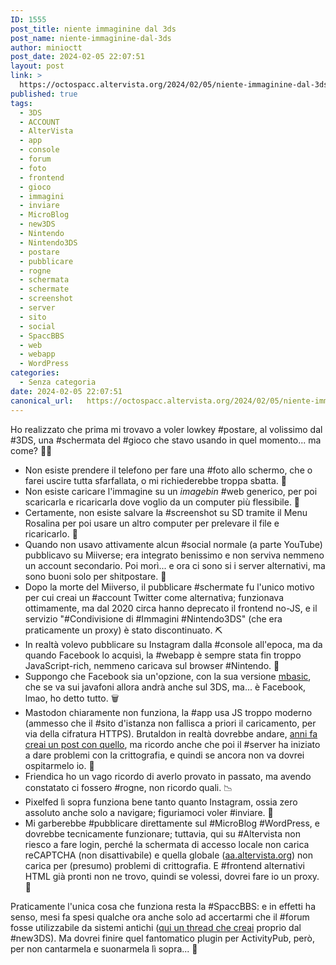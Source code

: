 ```yaml
---
ID: 1555
post_title: niente immaginine dal 3ds
post_name: niente-immaginine-dal-3ds
author: minioctt
post_date: 2024-02-05 22:07:51
layout: post
link: >
  https://octospacc.altervista.org/2024/02/05/niente-immaginine-dal-3ds/
published: true
tags:
  - 3DS
  - ACCOUNT
  - AlterVista
  - app
  - console
  - forum
  - foto
  - frontend
  - gioco
  - immagini
  - inviare
  - MicroBlog
  - new3DS
  - Nintendo
  - Nintendo3DS
  - postare
  - pubblicare
  - rogne
  - schermata
  - schermate
  - screenshot
  - server
  - sito
  - social
  - SpaccBBS
  - web
  - webapp
  - WordPress
categories:
  - Senza categoria
date: 2024-02-05 22:07:51
canonical_url:   https://octospacc.altervista.org/2024/02/05/niente-immaginine-dal-3ds/
---
```

<!-- wp:paragraph -->
<p>Ho realizzato che prima mi trovavo a voler lowkey #postare, al volissimo dal #3DS, una #schermata del #gioco che stavo usando in quel momento... ma come? 😵‍💫</p>
<!-- /wp:paragraph -->

<!-- wp:list -->
<ul><!-- wp:list-item -->
<li>Non esiste prendere il telefono per fare una #foto allo schermo, che o farei uscire tutta sfarfallata, o mi richiederebbe troppa sbatta. 🥴</li>
<!-- /wp:list-item -->

<!-- wp:list-item -->
<li>Non esiste caricare l'immagine su un <em>imagebin</em> #web generico, per poi scaricarla e ricaricarla dove voglio da un computer più flessibile. 🤌</li>
<!-- /wp:list-item -->

<!-- wp:list-item -->
<li>Certamente, non esiste salvare la #screenshot su SD tramite il Menu Rosalina per poi usare un altro computer per prelevare il file e ricaricarlo. 🥏</li>
<!-- /wp:list-item -->

<!-- wp:list-item -->
<li>Quando non usavo attivamente alcun #social normale (a parte YouTube) pubblicavo su Miiverse; era integrato benissimo e non serviva nemmeno un account secondario. Poi morì... e ora ci sono si i server alternativi, ma sono buoni solo per shitpostare. 🪬</li>
<!-- /wp:list-item -->

<!-- wp:list-item -->
<li>Dopo la morte del Miiverso, il pubblicare #schermate fu l'unico motivo per cui creai un #account Twitter come alternativa; funzionava ottimamente, ma dal 2020 circa hanno deprecato il frontend no-JS, e il servizio "#Condivisione di #Immagini #Nintendo3DS" (che era praticamente un proxy) è stato discontinuato. ⛏️</li>
<!-- /wp:list-item -->

<!-- wp:list-item -->
<li>In realtà volevo pubblicare su Instagram dalla #console all'epoca, ma da quando Facebook lo acquisì, la #webapp è sempre stata fin troppo JavaScript-rich, nemmeno caricava sul browser #Nintendo. 💉</li>
<!-- /wp:list-item -->

<!-- wp:list-item -->
<li>Suppongo che Facebook sia un'opzione, con la sua versione <a href="https://mbasic.facebook.com">mbasic</a>, che se va sui javafoni allora andrà anche sul 3DS, ma... è Facebook, lmao, ho detto tutto. 🗑️</li>
<!-- /wp:list-item -->

<!-- wp:list-item -->
<li>Mastodon chiaramente non funziona, la #app usa JS troppo moderno (ammesso che il #sito d'istanza non fallisca a priori il caricamento, per via della cifratura HTTPS). Brutaldon in realtà dovrebbe andare, <a href="https://mastodon.uno/@octo/108204788913982944">anni fa creai un post con quello</a>, ma ricordo anche che poi il #server ha iniziato a dare problemi con la crittografia, e quindi se ancora non va dovrei ospitarmelo io. 🔐</li>
<!-- /wp:list-item -->

<!-- wp:list-item -->
<li>Friendica ho un vago ricordo di averlo provato in passato, ma avendo constatato ci fossero #rogne, non ricordo quali. 📉</li>
<!-- /wp:list-item -->

<!-- wp:list-item -->
<li>Pixelfed lì sopra funziona bene tanto quanto Instagram, ossia zero assoluto anche solo a navigare; figuriamoci voler #inviare. 📨</li>
<!-- /wp:list-item -->

<!-- wp:list-item -->
<li>Mi garberebbe #pubblicare direttamente sul #MicroBlog #WordPress, e dovrebbe tecnicamente funzionare; tuttavia, qui su #Altervista non riesco a fare login, perché la schermata di accesso locale non carica reCAPTCHA (non disattivabile) e quella globale (<a href="https://aa.altervista.org">aa.altervista.org</a>) non carica per (presumo) problemi di crittografia. E #frontend alternativi HTML già pronti non ne trovo, quindi se volessi, dovrei fare io un proxy. 🚪</li>
<!-- /wp:list-item --></ul>
<!-- /wp:list -->

<!-- wp:paragraph -->
<p>Praticamente l'unica cosa che funziona resta la #SpaccBBS: e in effetti ha senso, mesi fa spesi qualche ora anche solo ad accertarmi che il #forum fosse utilizzabile da sistemi antichi (<a href="https://bbs.spacc.eu.org/viewtopic.php?t=62">qui un thread che creai</a> proprio dal #new3DS). Ma dovrei finire quel fantomatico plugin per ActivityPub, però, per non cantarmela e suonarmela lì sopra... 🫠</p>
<!-- /wp:paragraph -->